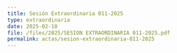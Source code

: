 ```yaml
---
title: Sesión Extraordinaria 011-2025
type: extraordinaria
date: 2025-02-10
file: /files/2025/SESION EXTRAORDINARIA 011-2025.pdf
permalink: actas/sesion-extraordinaria-011-2025
---
```

